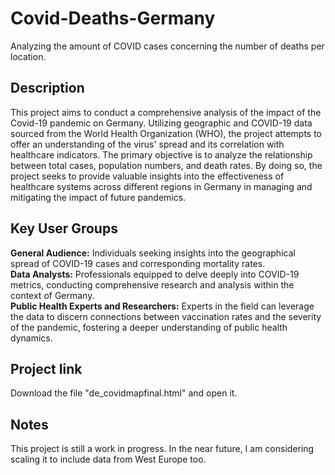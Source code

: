 # Covid-Deaths-Germany
Analyzing the amount of COVID cases concerning the number of deaths per location. 

## Description
This project aims to conduct a comprehensive analysis of the impact of the Covid-19 pandemic on Germany. Utilizing geographic and COVID-19 data sourced from the World Health Organization (WHO), the project attempts to offer an understanding of the virus' spread and its correlation with healthcare indicators. The primary objective is to analyze the relationship between total cases, population numbers, and death rates. By doing so, the project seeks to provide valuable insights into the effectiveness of healthcare systems across different regions in Germany in managing and mitigating the impact of future pandemics.

## Key User Groups
**General Audience:**
Individuals seeking insights into the geographical spread of COVID-19 cases and corresponding mortality rates.  
**Data Analysts:**
Professionals equipped to delve deeply into COVID-19 metrics, conducting comprehensive research and analysis within the context of Germany.  
**Public Health Experts and Researchers:**
Experts in the field can leverage the data to discern connections between vaccination rates and the severity of the pandemic, fostering a deeper understanding of public health dynamics.

## Project link
Download the file "de_covidmapfinal.html" and open it.

## Notes
This project is still a work in progress. In the near future, I am considering scaling it to include data from West Europe too.
